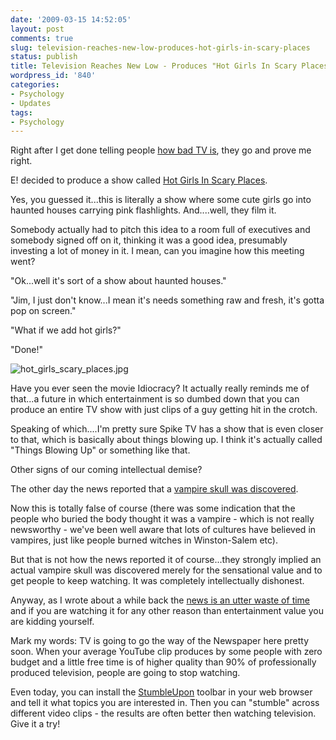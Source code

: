 ```yaml
---
date: '2009-03-15 14:52:05'
layout: post
comments: true
slug: television-reaches-new-low-produces-hot-girls-in-scary-places
status: publish
title: Television Reaches New Low - Produces "Hot Girls In Scary Places"
wordpress_id: '840'
categories:
- Psychology
- Updates
tags:
- Psychology
---
```


Right after I get done telling people [how bad TV is](http://brianarmstrong.org/posts/how-to-watch-any-tv-show-or-movie-for-free-without-commercials/), they go and prove me right.




E! decided to produce a show called [Hot Girls In Scary Places](http://www.thrfeed.com/2009/02/e-orders-hot-girls-in-scary-places.html).




Yes, you guessed it...this is literally a show where some cute girls go into haunted houses carrying pink flashlights. And....well, they film it.




Somebody actually had to pitch this idea to a room full of executives and somebody signed off on it, thinking it was a good idea, presumably investing a lot of money in it. I mean, can you imagine how this meeting went?




"Ok...well it's sort of a show about haunted houses."




"Jim, I just don't know...I mean it's needs something raw and fresh, it's gotta pop on screen."




"What if we add hot girls?"




"Done!"




  

![hot_girls_scary_places.jpg](http://s3.amazonaws.com/oldbloguploads/2009/03/hot-girls-scary-places1.jpg)




Have you ever seen the movie Idiocracy? It actually really reminds me of that...a future in which entertainment is so dumbed down that you can produce an entire TV show with just clips of a guy getting hit in the crotch.




Speaking of which....I'm pretty sure Spike TV has a show that is even closer to that, which is basically about things blowing up. I think it's actually called "Things Blowing Up" or something like that.




Other signs of our coming intellectual demise?




The other day the news reported that a [vampire skull was discovered](http://news.nationalgeographic.com/news/2009/03/090310-vampire-graves.html).




Now this is totally false of course (there was some indication that the people who buried the body thought it was a vampire - which is not really newsworthy - we've been well aware that lots of cultures have believed in vampires, just like people burned witches in Winston-Salem etc).




But that is not how the news reported it of course...they strongly implied an actual vampire skull was discovered merely for the sensational value and to get people to keep watching. It was completely intellectually dishonest.




Anyway, as I wrote about a while back the [news is an utter waste of time](http://brianarmstrong.org/posts/the-news-is-an-utter-waste-of-time/) and if you are watching it for any other reason than entertainment value you are kidding yourself.




Mark my words: TV is going to go the way of the Newspaper here pretty soon. When your average YouTube clip produces by some people with zero budget and a little free time is of higher quality than 90% of professionally produced television, people are going to stop watching.




Even today, you can install the [StumbleUpon](http://www.stumbleupon.com/) toolbar in your web browser and tell it what topics you are interested in. Then you can "stumble" across different video clips - the results are often better then watching television. Give it a try!
